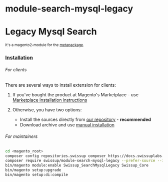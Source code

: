 # module-search-mysql-legacy

# Legacy Mysql Search 

<sup>It's a magento2-module for the [metapackage](https://github.com/swissup/search-mysql-legacy/).</sup>

### [Installation](https://docs.swissuplabs.com/m2/extensions/search-mysql-legacy/installation/)

###### For clients

There are several ways to install extension for clients:

 1. If you've bought the product at Magento's Marketplace - use
    [Marketplace installation instructions](https://docs.magento.com/marketplace/user_guide/buyers/install-extension.html)

 2. Otherwise, you have two options:
    - Install the sources directly from [our repository](https://docs.swissuplabs.com/m2/extensions/search-mysql-legacy/installation/composer/) - **recommended**
    - Download archive and use [manual installation](https://docs.swissuplabs.com/m2/extensions/search-mysql-legacy/installation/manual/)


###### For maintainers

```bash
cd <magento_root>
composer config repositories.swissup composer https://docs.swissuplabs.com/packages/
composer require swissup/module-search-mysql-legacy --prefer-source --ignore-platform-reqs
bin/magento module:enable Swissup_SearchMysqlLegacy Swissup_Core
bin/magento setup:upgrade
bin/magento setup:di:compile
```
